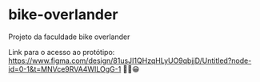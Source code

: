 # bike-overlander
Projeto da faculdade bike overlander

Link para o acesso ao protótipo: 
https://www.figma.com/design/81usJI1QHzqHLyUO9qbjjD/Untitled?node-id=0-1&t=MNVce9RVA4WILOgG-1
🐱‍👤😁
